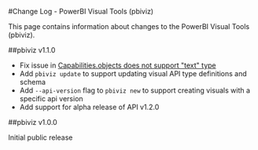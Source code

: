 #Change Log - PowerBI Visual Tools (pbiviz) 

This page contains information about changes to the PowerBI Visual Tools (pbiviz). 

##pbiviz v1.1.0

* Fix issue in [Capabilities.objects does not support "text" type](https://github.com/Microsoft/PowerBI-visuals-tools/issues/12)
* Add `pbiviz update` to support updating visual API type definitions and schema
* Add `--api-version` flag to `pbiviz new` to support creating visuals with a specific api version
* Add support for alpha release of API v1.2.0 

##pbiviz v1.0.0

Initial public release